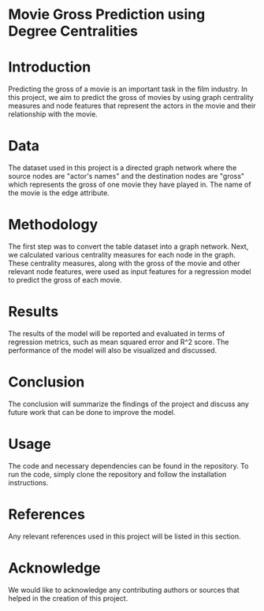 # Movie Gross Prediction using Degree Centralities

# Introduction
Predicting the gross of a movie is an important task in the film industry. In this project, we aim to predict the gross of movies by using graph centrality measures and node features that represent the actors in the movie and their relationship with the movie.

# Data
The dataset used in this project is a directed graph network where the source nodes are "actor's names" and the destination nodes are "gross" which represents the gross of one movie they have played in. The name of the movie is the edge attribute.

# Methodology
The first step was to convert the table dataset into a graph network. Next, we calculated various centrality measures for each node in the graph. These centrality measures, along with the gross of the movie and other relevant node features, were used as input features for a regression model to predict the gross of each movie.

# Results
The results of the model will be reported and evaluated in terms of regression metrics, such as mean squared error and R^2 score. The performance of the model will also be visualized and discussed.

# Conclusion
The conclusion will summarize the findings of the project and discuss any future work that can be done to improve the model.

# Usage
The code and necessary dependencies can be found in the repository. To run the code, simply clone the repository and follow the installation instructions.

# References
Any relevant references used in this project will be listed in this section.

# Acknowledge
We would like to acknowledge any contributing authors or sources that helped in the creation of this project.
